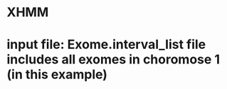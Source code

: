 # XHMM
# input file: Exome.interval_list file includes all exomes in choromose 1 (in this example) 
